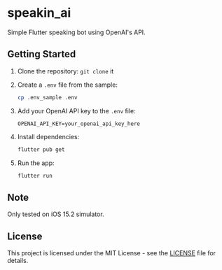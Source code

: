 # speakin_ai

Simple Flutter speaking bot using OpenAI's API.

## Getting Started

1. Clone the repository:
   `git clone` it
   
2. Create a `.env` file from the sample:
   ```bash
   cp .env_sample .env
   ```

3. Add your OpenAI API key to the `.env` file:
   ```plaintext
   OPENAI_API_KEY=your_openai_api_key_here
   ```

4. Install dependencies:
   ```bash
   flutter pub get
   ```

5. Run the app:
   ```bash
   flutter run
   ```

## Note

Only tested on iOS 15.2 simulator.

## License

This project is licensed under the MIT License - see the [LICENSE](LICENSE) file for details.